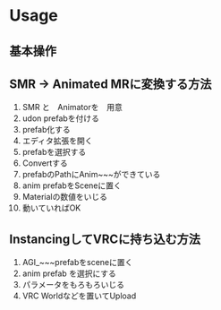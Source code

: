 # Usage 
## 基本操作

## SMR -> Animated MRに変換する方法
1. SMR と　Animatorを　用意
2. udon prefabを付ける
3. prefab化する
4. エディタ拡張を開く
5. prefabを選択する
6. Convertする
7. prefabのPathにAnim~~~ができている
8. anim prefabをSceneに置く
9.  Materialの数値をいじる
10. 動いていればOK

## InstancingしてVRCに持ち込む方法
1. AGI_~~~prefabをsceneに置く
2. anim prefab を選択にする
3. パラメータをもろもろいじる
4. VRC Worldなどを置いてUpload 
